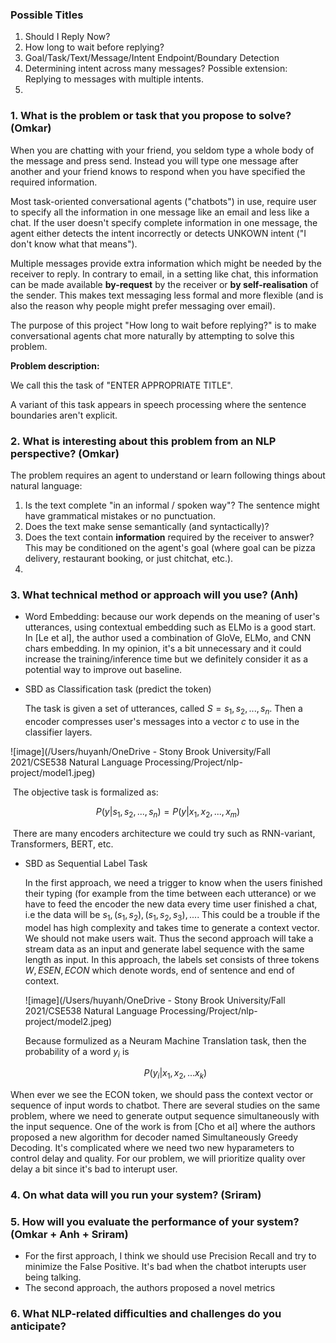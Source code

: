 ### Possible Titles

1. Should I Reply Now?
2. How long to wait before replying?
3. Goal/Task/Text/Message/Intent Endpoint/Boundary Detection
4. Determining intent across many messages? Possible extension: Replying to messages with multiple intents.
5. 



### 1. What is the problem or task that you propose to solve? (Omkar)

When you are chatting with your friend, you seldom type a whole body of the message and press send. Instead you will type one message after another and your friend knows to respond when you have specified the required information. 

Most task-oriented conversational agents ("chatbots") in use, require user to specify all the information in one message like an email and less like a chat. If the user doesn't specify complete information in one message, the agent either detects the intent incorrectly or detects UNKOWN intent ("I don't know what that means").

Multiple messages provide extra information which might be needed by the receiver to reply. In contrary to email, in a setting like chat, this information can be made available **by-request** by the receiver or **by self-realisation** of the sender. This makes text messaging less formal and more flexible (and is also the reason why people might prefer messaging over email).

The purpose of this project "How long to wait before replying?" is to make conversational agents chat more naturally by attempting to solve this problem. 

**Problem description:**

We call this the task of "ENTER APPROPRIATE TITLE".

A variant of this task appears in speech processing where the sentence boundaries aren't explicit.



### 2. What is interesting about this problem from an NLP perspective? (Omkar) 

The problem requires an agent to understand or learn following things about natural language:

1. Is the text complete "in an informal / spoken way"? The sentence might have grammatical mistakes or no punctuation.
2. Does the text make sense semantically (and syntactically)?
3. Does the text contain **information** required by the receiver to answer? This may be conditioned on the agent's goal (where goal can be pizza delivery, restaurant booking, or just chitchat, etc.).
4. 



### 3. What technical method or approach will you use? (Anh)

* Word Embedding: because our work depends on the meaning of user's utterances, using contextual embedding such as ELMo is a good start. In [Le et al], the author used a combination of GloVe, ELMo, and CNN chars embedding. In my opinion, it's a bit unnecessary and it could increase the training/inference time but we definitely consider it as a potential way to improve out baseline.

* SBD as Classification task (predict the token)

  The task is given a set of utterances, called $S = {s_1, s_2, ..., s_n}$. Then a encoder compresses user's messages into a vector $c$ to use in the classifier layers.

![image](/Users/huyanh/OneDrive - Stony Brook University/Fall 2021/CSE538 Natural Language Processing/Project/nlp-project/model1.jpeg)

​		The objective task is formalized as:

$$P(y|s_1, s_2, ..., s_n) = P(y|x_1, x_2, ..., x_m)$$

​		There are many encoders architecture we could try such as RNN-variant, Transformers, BERT, etc.

* SBD as Sequential Label Task

  In the first approach, we need a trigger to know when the users finished their typing (for example from the time between each utterance) or we have to feed the encoder the new data every time user finished a chat, i.e the data will be ${s_1, (s_1, s_2), (s_1, s_2, s_3),...}$. This could be a trouble if the model has high complexity and takes time to generate a context vector. We should not make users wait. Thus the second approach will take a stream data as an input and generate label sequence with the same length as input. In this approach, the labels set consists of three tokens ${W, ESEN, ECON}$ which denote words, end of sentence and end of context.

  ![image](/Users/huyanh/OneDrive - Stony Brook University/Fall 2021/CSE538 Natural Language Processing/Project/nlp-project/model2.jpeg)
  
  Because formulized as a Neuram Machine Translation task, then the probability of a word $y_i$ is
  
  $$P(y_i|x_1, x_2, ... x_k)$$		

When ever we see the ECON token, we should pass the context vector or sequence of input words to chatbot. There are several studies on the same problem, where we need to generate output sequence simultaneously with the input sequence. One of the work is from [Cho et al] where the authors proposed a new algorithm for decoder named Simultaneously Greedy Decoding. It's complicated where we need two new hyparameters to control delay and quality. For our problem, we will prioritize quality over delay a bit since it's bad to interupt user.



### 4. On what data will you run your system? (Sriram)

### 5. How will you evaluate the performance of your system? (Omkar + Anh + Sriram)

* For the first approach, I think we should use Precision Recall and try to minimize the False Positive. It's bad when the chatbot interupts user being talking.
* The second approach, the authors proposed a novel metrics

### 6. What NLP-related difficulties and challenges do you anticipate?


